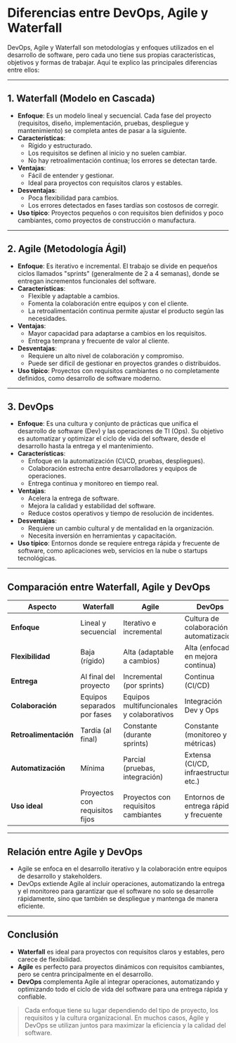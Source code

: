 # **Diferencias entre DevOps, Agile y Waterfall**

DevOps, Agile y Waterfall son metodologías y enfoques utilizados en el desarrollo de software, pero cada uno tiene sus propias características, objetivos y formas de trabajar. Aquí te explico las principales diferencias entre ellos:

---

## 1. **Waterfall (Modelo en Cascada)**

- **Enfoque**: Es un modelo lineal y secuencial. Cada fase del proyecto (requisitos, diseño, implementación, pruebas, despliegue y mantenimiento) se completa antes de pasar a la siguiente.
- **Características**:
  - Rígido y estructurado.
  - Los requisitos se definen al inicio y no suelen cambiar.
  - No hay retroalimentación continua; los errores se detectan tarde.
- **Ventajas**:
  - Fácil de entender y gestionar.
  - Ideal para proyectos con requisitos claros y estables.
- **Desventajas**:
  - Poca flexibilidad para cambios.
  - Los errores detectados en fases tardías son costosos de corregir.
- **Uso típico**: Proyectos pequeños o con requisitos bien definidos y poco cambiantes, como proyectos de construcción o manufactura.

---

## 2. **Agile (Metodología Ágil)**

- **Enfoque**: Es iterativo e incremental. El trabajo se divide en pequeños ciclos llamados "sprints" (generalmente de 2 a 4 semanas), donde se entregan incrementos funcionales del software.
- **Características**:
  - Flexible y adaptable a cambios.
  - Fomenta la colaboración entre equipos y con el cliente.
  - La retroalimentación continua permite ajustar el producto según las necesidades.
- **Ventajas**:
  - Mayor capacidad para adaptarse a cambios en los requisitos.
  - Entrega temprana y frecuente de valor al cliente.
- **Desventajas**:
  - Requiere un alto nivel de colaboración y compromiso.
  - Puede ser difícil de gestionar en proyectos grandes o distribuidos.
- **Uso típico**: Proyectos con requisitos cambiantes o no completamente definidos, como desarrollo de software moderno.

---

## 3. **DevOps**

- **Enfoque**: Es una cultura y conjunto de prácticas que unifica el desarrollo de software (Dev) y las operaciones de TI (Ops). Su objetivo es automatizar y optimizar el ciclo de vida del software, desde el desarrollo hasta la entrega y el mantenimiento.
- **Características**:
  - Enfoque en la automatización (CI/CD, pruebas, despliegues).
  - Colaboración estrecha entre desarrolladores y equipos de operaciones.
  - Entrega continua y monitoreo en tiempo real.
- **Ventajas**:
  - Acelera la entrega de software.
  - Mejora la calidad y estabilidad del software.
  - Reduce costos operativos y tiempo de resolución de incidentes.
- **Desventajas**:
  - Requiere un cambio cultural y de mentalidad en la organización.
  - Necesita inversión en herramientas y capacitación.
- **Uso típico**: Entornos donde se requiere entrega rápida y frecuente de software, como aplicaciones web, servicios en la nube o startups tecnológicas.

---

## **Comparación entre Waterfall, Agile y DevOps**

| **Aspecto**              | **Waterfall**                          | **Agile**                                | **DevOps**                              |
|--------------------------|----------------------------------------|------------------------------------------|-----------------------------------------|
| **Enfoque**              | Lineal y secuencial                   | Iterativo e incremental                  | Cultura de colaboración y automatización |
| **Flexibilidad**         | Baja (rígido)                         | Alta (adaptable a cambios)               | Alta (enfocado en mejora continua)      |
| **Entrega**              | Al final del proyecto                 | Incremental (por sprints)                | Continua (CI/CD)                        |
| **Colaboración**         | Equipos separados por fases           | Equipos multifuncionales y colaborativos | Integración Dev y Ops                   |
| **Retroalimentación**    | Tardía (al final)                     | Constante (durante sprints)              | Constante (monitoreo y métricas)        |
| **Automatización**       | Mínima                                | Parcial (pruebas, integración)           | Extensa (CI/CD, infraestructura, etc.)  |
| **Uso ideal**            | Proyectos con requisitos fijos        | Proyectos con requisitos cambiantes      | Entornos de entrega rápida y frecuente  |

---

## **Relación entre Agile y DevOps**

- Agile se enfoca en el desarrollo iterativo y la colaboración entre equipos de desarrollo y stakeholders.
- DevOps extiende Agile al incluir operaciones, automatizando la entrega y el monitoreo para garantizar que el software no solo se desarrolle rápidamente, sino que también se despliegue y mantenga de manera eficiente.

---

## **Conclusión**

- **Waterfall** es ideal para proyectos con requisitos claros y estables, pero carece de flexibilidad.
- **Agile** es perfecto para proyectos dinámicos con requisitos cambiantes, pero se centra principalmente en el desarrollo.
- **DevOps** complementa Agile al integrar operaciones, automatizando y optimizando todo el ciclo de vida del software para una entrega rápida y confiable.

> Cada enfoque tiene su lugar dependiendo del tipo de proyecto, los requisitos y la cultura organizacional. En muchos casos, Agile y DevOps se utilizan juntos para maximizar la eficiencia y la calidad del software.
